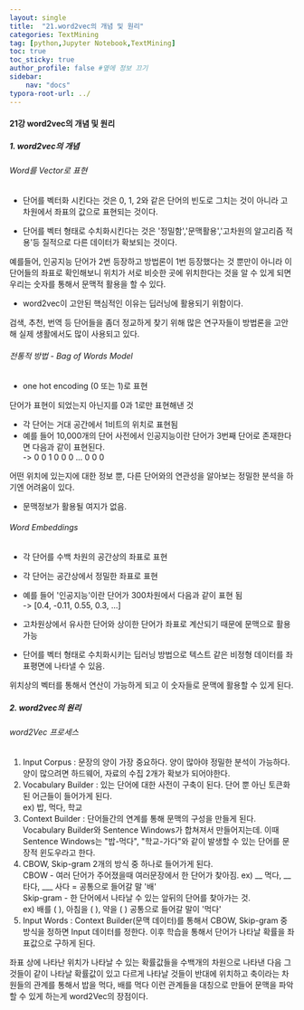```yaml
---
layout: single
title:  "21.word2vec의 개념 및 원리"
categories: TextMining
tag: [python,Jupyter Notebook,TextMining]
toc: true
toc_sticky: true
author_profile: false #옆에 정보 끄기
sidebar: 
    nav: "docs"
typora-root-url: ../
---
```


#### 21강 word2vec의 개념 및 원리

##### 1. word2vec의 개념

###### Word를 Vector로 표현

* 단어를 벡터화 시킨다는 것은 0, 1, 2와 같은 단어의 빈도로 그치는 것이 아니라 고차원에서 좌표의 값으로 표현되는 것이다.

* 단어를 벡터 형태로 수치화시킨다는 것은 '정밀함','문맥활용','고차원의 알고리즘 적용'등 질적으로 다른 데이터가 확보되는 것이다.

예를들어, 인공지능 단어가 2번 등장하고 방법론이 1번 등장했다는 것 뿐만이 아니라 이 단어들의 좌표로 확인해보니 위치가 서로 비슷한 곳에 위치한다는 것을 알 수 있게 되면 우리는 숫자를 통해서 문맥적 활용을 할 수 있다.

* word2vec이 고안된 핵심적인 이유는 딥러닝에 활용되기 위함이다.

검색, 추천, 번역 등 단어들을 좀더 정교하게 찾기 위해 많은 연구자들이 방법론을 고안해 실제 생활에서도 많이 사용되고 있다.

###### 전통적 방법 - Bag of Words Model

* one hot encoding (0 또는 1)로 표현

단어가 표현이 되었는지 아닌지를 0과 1로만 표현해낸 것

* 각 단어는 거대 공간에서 1비트의 위치로 표현됨
* 예를 들어 10,000개의 단어 사전에서 인공지능이란 단어가 3번째 단어로 존재한다면 다음과 같이 표현된다.<br>
  -> 0 0 1 0 0 0 ... 0 0 0

어떤 위치에 있는지에 대한 정보 뿐, 다른 단어와의 연관성을 알아보는 정밀한 분석을 하기엔 어려움이 있다.

* 문맥정보가 활용될 여지가 없음.



###### Word Embeddings

- 각 단어를 수백 차원의 공간상의 좌표로 표현
- 각 단어는 공간상에서 정밀한 좌표로 표현
- 예를 들어 '인공지능'이란 단어가 300차원에서 다음과 같이 표현 됨<br>
  -> [0.4, -0.11, 0.55, 0.3, ...]
- 고차원상에서 유사한 단어와 상이한 단어가 좌표로 계산되기 때문에 문맥으로 활용 가능

- 단어를 벡터 형태로 수치화시키는 딥러닝 방법으로 텍스트 같은 비정형 데이터를 좌표평면에 나타낼 수 있음.

위치상의 벡터를 통해서 연산이 가능하게 되고 이 숫자들로 문맥에 활용할 수 있게 된다.



##### 2. word2vec의 원리

###### word2Vec 프로세스

1. Input Corpus : 문장의 양이 가장 중요하다. 양이 많아야 정밀한 분석이 가능하다. 양이 많으려면 하드웨어, 자료의 수집 2개가 확보가 되어야한다.
2. Vocabulary Builder : 있는 단어에 대한 사전이 구축이 된다. 단어 뿐 아닌 토큰화된 어근들이 들어가게 된다. <br>
   ex) 밥, 먹다, 학교
3. Context Builder : 단어들간의 연계를  통해 문맥의 구성을 만들게 된다. <br> Vocabulary Builder와 Sentence Windows가 합쳐져서 만들어지는데. 이때 Sentence Windows는 "밥-먹다", "학교-가다"와 같이 발생할 수 있는 단어를 문장적 윈도우라고 한다.
4. CBOW, Skip-gram 2개의 방식 중 하나로 들어가게 된다.<br>
   CBOW - 여러 단어가 주어졌을때 여러문장에서 한 단어가 찾아짐. ex) __ 먹다, __ 타다, ___ 사다 = 공통으로 들어갈 말 '배' <br>
   Skip-gram - 한 단어에서 나타날 수 있는 앞뒤의 단어를 찾아가는 것. <br>
   ex) 배를 (  ), 아침을 (  ), 약을 (   ) 공통으로 들어갈 말이 '먹다' <br>
5. Input Words : Context Builder(문맥 데이터)를 통해서 CBOW, Skip-gram 중 방식을 정하면 Input 데이터를 정한다. 이후 학습을 통해서 단어가 나타날 확률을 좌표값으로 구하게 된다.

좌표 상에 나타난 위치가 나타날 수 있는 확률값들을 수백개의 차원으로 나타낸 다음 그것들이 같이 나타날 확률값이 있고 다르게 나타날 것들이 반대에 위치하고 축이라는 차원들의 관계를 통해서 밥을 먹다, 배를 먹다 이런 관계들을 대칭으로 만들어 문맥을 파악할 수 있게 하는게 word2Vec의 장점이다.



